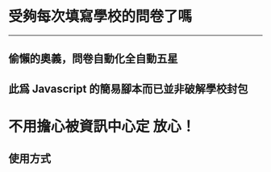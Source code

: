 # 受夠每次填寫學校的問卷了嗎 
---
## 偷懶的奧義，問卷自動化全自動五星

## 此爲 Javascript 的簡易腳本而已並非破解學校封包

# 不用擔心被資訊中心定 放心！

使用方式
---

